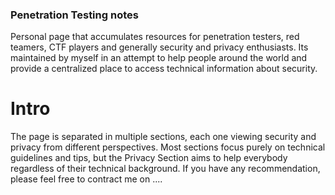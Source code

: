 ### Penetration Testing notes
Personal page that accumulates resources for penetration testers, red teamers, CTF players and generally security and privacy enthusiasts. Its maintained by myself in an attempt to help people around the world and provide a centralized place to access technical information about security.

# Intro
The page is separated in multiple sections, each one viewing  security and privacy from different perspectives. Most sections focus purely on technical guidelines and tips, but the Privacy Section aims to help everybody regardless of their technical background. If you have any recommendation, please feel free to contract me on ....
